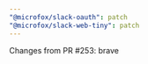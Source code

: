 ```yaml
---
"@microfox/slack-oauth": patch
"@microfox/slack-web-tiny": patch
---
```


Changes from PR #253: brave
